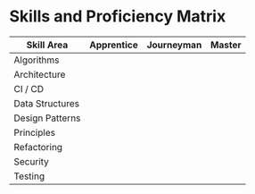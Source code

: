 # Skills and Proficiency Matrix

| Skill Area      | Apprentice | Journeyman | Master |
| --------------- | ---------- | ---------- | ------ |
| Algorithms      |            |            |        |
| Architecture    |            |            |        |
| CI / CD         |            |            |        |
| Data Structures |            |            |        |
| Design Patterns |            |            |        |
| Principles      |            |            |        |
| Refactoring     |            |            |        |
| Security        |            |            |        |
| Testing         |            |            |        |


